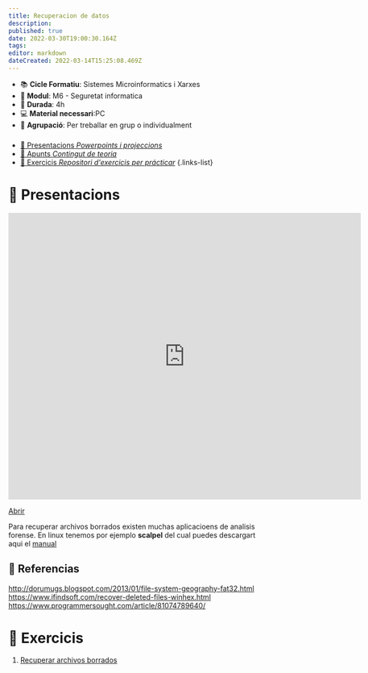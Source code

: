 ```yaml
---
title: Recuperacion de datos
description: 
published: true
date: 2022-03-30T19:00:30.164Z
tags: 
editor: markdown
dateCreated: 2022-03-14T15:25:08.469Z
---
```


- :books: **Cicle Formatiu**: Sistemes Microinformatics i Xarxes
- :notebook_with_decorative_cover: **Modul**: M6 - Seguretat informatica
- :calendar: **Durada**: 4h
- :computer: **Material necessari**:PC
- :busts_in_silhouette: **Agrupació**: Per treballar en grup o individualment

###

- [:cinema: Presentacions *Powerpoints i projeccions*](#presentacions) 
- [:orange_book: Apunts *Contingut de teoria*](#apunts)
- [:pencil: Exercicis *Repositori d'exercicis per prácticar*](#exercicis)
{.links-list}

# :cinema: Presentacions
<p align="center"><iframe src="https://docs.google.com/presentation/d/e/2PACX-1vTE5mhWp6QvWh8qW_AVL9ZtbcFccJHE2vwjIXa4HbUMsMDtIMwonrR9iFU4M-ZR5gHDXPvBoTJIQD45/embed?start=false&loop=false" frameborder="0" width="700" height="569" allowfullscreen="true" mozallowfullscreen="true" webkitallowfullscreen="true"></iframe></p>

[Abrir](https://docs.google.com/presentation/d/e/2PACX-1vTE5mhWp6QvWh8qW_AVL9ZtbcFccJHE2vwjIXa4HbUMsMDtIMwonrR9iFU4M-ZR5gHDXPvBoTJIQD45/pub?start=false&loop=false&delayms=60000)

  
Para recuperar archivos borrados existen muchas aplicacioens de analisis forense. En linux tenemos por ejemplo **scalpel** del cual puedes descargart aqui el [manual](https://drive.google.com/file/d/1NrWzZPcnqWHNYcQNj44HtArTaCpwE7nV/view?usp=sharing)
 ## :pencil: Referencias
http://dorumugs.blogspot.com/2013/01/file-system-geography-fat32.html 
https://www.ifindsoft.com/recover-deleted-files-winhex.html 
https://www.programmersought.com/article/81074789640/

  # :pencil: Exercicis
  
1.   [Recuperar archivos borrados](recuperar-archivos-borrados)

